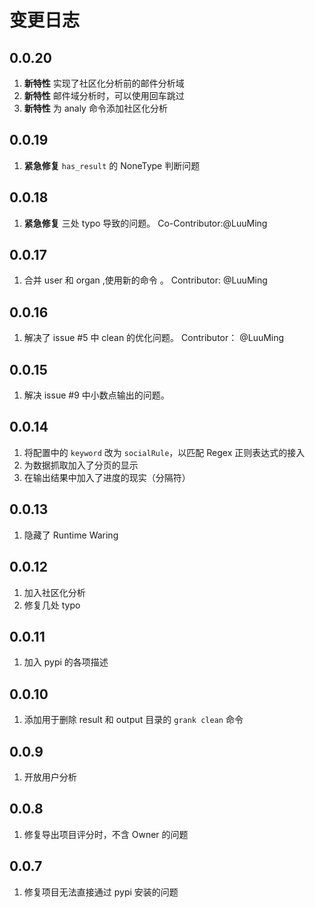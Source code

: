 # 变更日志

## 0.0.20

1. **新特性** 实现了社区化分析前的邮件分析域
2. **新特性** 邮件域分析时，可以使用回车跳过
3. **新特性** 为 analy 命令添加社区化分析

## 0.0.19

1. **紧急修复** `has_result` 的 NoneType 判断问题

## 0.0.18

1.  **紧急修复** 三处 typo 导致的问题。 Co-Contributor:@LuuMing

## 0.0.17

1. 合并 user 和 organ ,使用新的命令 。 Contributor: @LuuMing

## 0.0.16

1. 解决了 issue #5 中 clean 的优化问题。 Contributor： @LuuMing

## 0.0.15

1. 解决 issue #9 中小数点输出的问题。

## 0.0.14

1. 将配置中的 `keyword` 改为 `socialRule`，以匹配 Regex 正则表达式的接入
2. 为数据抓取加入了分页的显示
3. 在输出结果中加入了进度的现实（分隔符）

## 0.0.13

1. 隐藏了 Runtime Waring

## 0.0.12

1. 加入社区化分析
2. 修复几处 typo

## 0.0.11

1. 加入 pypi 的各项描述

## 0.0.10

1. 添加用于删除 result 和 output 目录的 `grank clean` 命令

## 0.0.9

1. 开放用户分析

## 0.0.8
1. 修复导出项目评分时，不含 Owner 的问题

## 0.0.7
1. 修复项目无法直接通过 pypi 安装的问题
